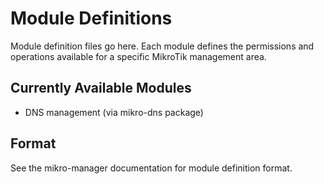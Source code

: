 <!--
README.md : MikroTik management tools

Copyright (c) 2025 Tim Hosking
Website: https://github.com/munger
Licence: MIT
-->

# Module Definitions

Module definition files go here. Each module defines the permissions and operations available for a specific MikroTik management area.

## Currently Available Modules

- DNS management (via mikro-dns package)

## Format

See the mikro-manager documentation for module definition format.
